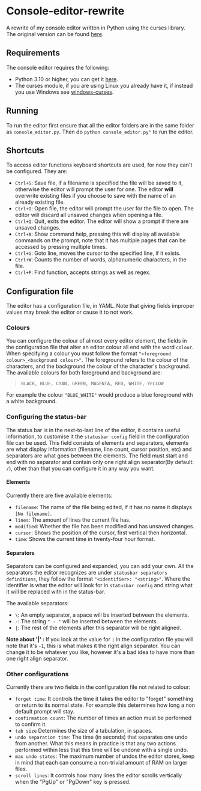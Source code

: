 # Console-editor-rewrite
A rewrite of my console editor written in Python using the curses library. The original version can be found [here](https://github.com/Tinch334/Console-editor).

## Requirements
The console editor requires the following:
- Python 3.10 or higher, you can get it [here](https://www.python.org/downloads/).
- The curses module, if you are using Linux you already have it, if instead you use Windows see [windows-curses](https://pypi.org/project/windows-curses/).

## Running
To run the editor first ensure that all the editor folders are in the same folder as `console_editor.py`. Then do `python console_editor.py"` to run the editor.

## Shortcuts
To access editor functions keyboard shortcuts are used, for now they can't be configured. They are:
* `Ctrl+S`: Save file, if a filename is specified the file will be saved to it, otherwise the editor will prompt the user for one. The editor **will** overwrite existing files if you choose to save with the name of an already existing file.
* `Ctrl+O`: Open file, the editor will prompt the user for the file to open. The editor will discard all unsaved changes when opening a file.
* `Ctrl+Q`: Quit, exits the editor. The editor will show a prompt if there are unsaved changes.
* `Ctrl+A`: Show command help, pressing this will display all available commands on the prompt, note that it has multiple pages that can be accessed by pressing multiple times.
* `Ctrl+G`: Goto line, moves the cursor to the specified line, if it exists.
* `Ctrl+W`: Counts the number of words, alphanumeric characters, in the file.
* `Ctrl+F`: Find function, accepts strings as well as regex.

## Configuration file
The editor has a configuration file, in YAML. Note that giving fields improper values may break the editor or cause it to not work.

### Colours
You can configure the colour of almost every editor element, the fields in the configuration file that alter an editor colour all end with the word `colour`. When specifying a colour you must follow the format `"<foreground colour>_<background colour>"`. The foreground refers to the colour of the characters, and the background the colour of the character's  background. The available colours for both foreground and background are:
> ``BLACK, BLUE, CYAN, GREEN, MAGENTA, RED, WHITE, YELLOW``

For example the colour `"BLUE_WHITE"` would produce a blue foreground with a white background.

### Configuring the status-bar
The status bar is in the next-to-last line of the editor, it contains useful information, to customise it the `statusbar config` field in the configuration file can be used. This field consists of elements and separators, elements are what display information (filename, line count, cursor position, etc) and separators are what goes between the elements.  The field must start and end with no separator and contain only one right align separator(By default: `/`), other than that you can configure it in any way you want.

#### Elements
Currently there are five available elements:
* `filename`: The name of the file being edited, if it has no name it displays `[No filename]`.
* `lines`: The amount of lines the current file has.
* `modified`: Whether the file has been modified and has unsaved changes.
* `cursor`: Shows the position of the cursor, first vertical then horizontal.
* `time`: Shows the current time in twenty-four hour format.

#### Separators
Separators can be configured and expanded, you can add your own. All the separators the editor recognizes are under `statusbar separators definitions`, they follow the format  `"<identifier>: "<string>"`. Where the identifier is what the editor will look for in `statusbar config`  and string what it will be replaced with in the status-bar. 

The available separators:
* ``\``: An empty separator, a space will be inserted between the elements.
* ``-``: The string ``" - "`` will be inserted between the elements.
* ``|``: The rest of the elements after this separator will be right aligned.

**Note about '|' :** If you look at the value for `|` in the configuration file you will note that it's `-1`, this is what makes it the right align separator. You can change it to be whatever you like, however it's a bad idea to have more than one right align separator.

### Other configurations
Currently there are two fields in the configuration file not related to colour:
* `forget time`: It controls the time it takes the editor to "forget" something or return to its normal state. For example this determines how long a non default prompt will stay.
* `confirmation count`: The number of times an action must be performed to confirm it.
* `tab size` Determines the size of a tabulation, in spaces.
* `undo separation time`: The time (in seconds) that separates one undo from another. What this means in practice is that any two actions performed within less that this time will be undone with a single undo.
* `max undo states`: The maximum number of undos the editor stores, keep in mind that each can consume a non-trivial amount of RAM on larger files.
* `scroll lines`: It controls how many lines the editor scrolls vertically when the "PgUp" or "PgDown" key is pressed.